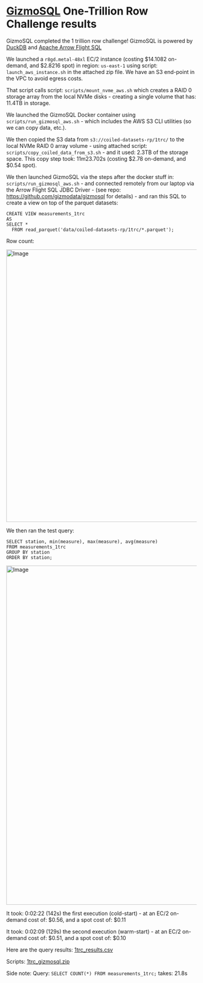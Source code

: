 # [GizmoSQL](https://gizmodata.com/gizmosql) One-Trillion Row Challenge results

GizmoSQL completed the 1 trillion row challenge!  GizmoSQL is powered by [DuckDB](https://duckdb.org) and [Apache Arrow Flight SQL](https://arrow.apache.org/docs/format/FlightSql.html)

We launched a `r8gd.metal-48xl` EC/2 instance (costing $14.1082 on-demand, and $2.8216 spot) in region: `us-east-1` using script: `launch_aws_instance.sh` in the attached zip file.  We have an S3 end-point in the VPC to avoid egress costs.

That script calls script: `scripts/mount_nvme_aws.sh` which creates a RAID 0 storage array from the local NVMe disks - creating a single volume that has: 11.4TB in storage.

We launched the GizmoSQL Docker container using `scripts/run_gizmosql_aws.sh` - which includes the AWS S3 CLI utilities (so we can copy data, etc.).

We then copied the S3 data from `s3://coiled-datasets-rp/1trc/` to the local NVMe RAID 0 array volume - using attached script: `scripts/copy_coiled_data_from_s3.sh` - and it used: 2.3TB of the storage space.  This copy step took: 11m23.702s (costing $2.78 on-demand, and $0.54 spot).

We then launched GizmoSQL via the steps after the docker stuff in: `scripts/run_gizmosql_aws.sh` - and connected remotely from our laptop via the Arrow Flight SQL JDBC Driver - (see repo: https://github.com/gizmodata/gizmosql for details) - and ran this SQL to create a view on top of the parquet datasets:

```
CREATE VIEW measurements_1trc
AS
SELECT *
  FROM read_parquet('data/coiled-datasets-rp/1trc/*.parquet');
```

Row count:

<img width="719" alt="Image" src="https://github.com/user-attachments/assets/d0e904eb-4f30-4eed-afd2-02c593b49a98" />

We then ran the test query:
```
SELECT station, min(measure), max(measure), avg(measure)
FROM measurements_1trc
GROUP BY station
ORDER BY station;
```

<img width="895" alt="Image" src="https://github.com/user-attachments/assets/d93e21b9-3b0c-478a-88eb-50bfa43b556e" />

It took: 0:02:22 (142s) the first execution (cold-start) - at an EC/2 on-demand cost of: $0.56, and a spot cost of: $0.11

It took: 0:02:09 (129s) the second execution (warm-start) - at an EC/2 on-demand cost of: $0.51, and a spot cost of: $0.10

Here are the query results:
[1trc_results.csv](https://github.com/user-attachments/files/21023289/1trc_results.csv)

Scripts:
[1trc_gizmosql.zip](https://github.com/user-attachments/files/21019516/1trc_gizmosql.zip)

Side note:
Query: `SELECT COUNT(*) FROM measurements_1trc;` takes: 21.8s

